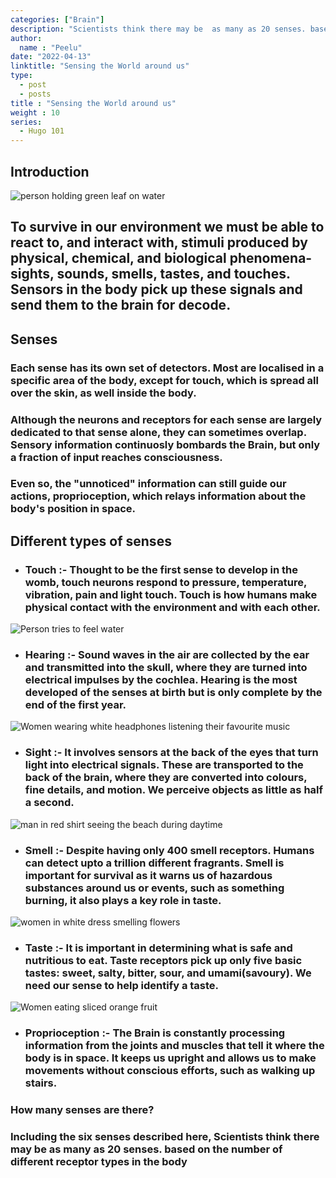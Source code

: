 ```yaml
---
categories: ["Brain"]
description: "Scientists think there may be  as many as 20 senses. based on the number of different receptor types in the  body"
author:
  name : "Peelu"
date: "2022-04-13"
linktitle: "Sensing the World around us"
type: 
  - post
  - posts
title : "Sensing the World around us"
weight : 10
series:  
  - Hugo 101
---
```


## Introduction

![person holding green leaf on water](/water.webp)

## To survive in our environment we must be able to react to, and interact with, stimuli produced by physical, chemical, and biological phenomena- sights, sounds, smells, tastes, and  touches. Sensors in the body pick up these signals and send them to the brain for decode.

## Senses

### Each sense has its own set of detectors. Most are localised in a specific area of the body, except for touch, which is spread all over the skin, as well inside the body.

### Although the neurons and receptors for each sense are largely dedicated to that sense alone, they can sometimes overlap. Sensory information continuosly bombards the Brain, but only a fraction of input reaches consciousness.

### Even so, the "unnoticed" information can still guide our actions, proprioception, which relays information  about the body's position in space.

## Different types of senses

- ### Touch :- Thought to be the first sense to develop in the womb, touch neurons respond to pressure, temperature, vibration, pain and light touch. Touch is how humans make  physical contact with the environment and with each other.

![Person tries to feel water](/water1.webp)

- ### Hearing :- Sound waves in the  air are  collected by the ear and transmitted into the skull, where they are turned into electrical impulses by the  cochlea. Hearing is the most developed of the senses at birth but is only complete by the end of the first year.

![Women wearing white headphones listening their favourite music](https://images.unsplash.com/photo-1518609878373-06d740f60d8b?ixlib=rb-1.2.1&ixid=MnwxMjA3fDB8MHxwaG90by1wYWdlfHx8fGVufDB8fHx8&auto=format&fit=crop&w=1170&q=80)

- ### Sight :- It involves sensors at the back of the eyes that turn  light into electrical signals. These are transported to the back of the brain, where they are converted into colours, fine details, and motion. We perceive objects as little as half a second.

![man in red shirt seeing the beach during daytime](https://images.unsplash.com/photo-1586410229462-4fb3b42eec39?ixlib=rb-1.2.1&ixid=MnwxMjA3fDB8MHxwaG90by1wYWdlfHx8fGVufDB8fHx8&auto=format&fit=crop&w=387&q=80)

- ### Smell :- Despite having only 400 smell receptors. Humans can detect upto a  trillion different fragrants. Smell is important for survival as it warns us of hazardous substances around us or events, such as something burning, it also plays a key role in taste.

![women in white dress smelling flowers](https://images.unsplash.com/photo-1616743505253-d05b3de850d9?ixlib=rb-1.2.1&ixid=MnwxMjA3fDB8MHxwaG90by1wYWdlfHx8fGVufDB8fHx8&auto=format&fit=crop&w=1170&q=80)

- ### Taste :- It is important in determining what is safe and nutritious to eat. Taste receptors pick up only five basic tastes: sweet, salty, bitter, sour, and umami(savoury). We need our sense to help identify a taste.

![Women eating sliced orange fruit](https://images.unsplash.com/photo-1528759598759-0ed3523a13d4?ixlib=rb-1.2.1&ixid=MnwxMjA3fDB8MHxwaG90by1wYWdlfHx8fGVufDB8fHx8&auto=format&fit=crop&w=387&q=80)

- ### Proprioception :- The Brain is constantly processing information from the joints and  muscles that tell it where the body is in space. It keeps us upright and allows us to make movements without conscious efforts, such as walking up stairs.

### How many senses are there?

### Including the six senses described here, Scientists think there may be  as many as 20 senses. based on the number of different receptor types in the body 